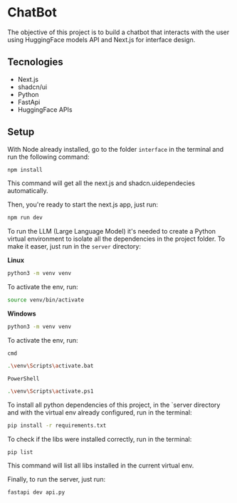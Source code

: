 # ChatBot

The objective of this project is to build a chatbot that interacts with the user using HuggingFace models API and Next.js for interface design.

## Tecnologies

- Next.js
- shadcn/ui
- Python
- FastApi
- HuggingFace APIs

## Setup

With Node already installed, go to the folder `interface` in the terminal and run the following command:

```bash
npm install
```

This command will get all the next.js and shadcn.uidependecies automatically.

Then, you're ready to start the next.js app, just run:

```bash
npm run dev
```

To run the LLM (Large Language Model) it's needed to create a Python virtual environment to isolate all the dependencies in the project folder. To make it easer, just run in the `server` directory:


**Linux**

```bash
python3 -m venv venv
```

To activate the env, run:


```bash
source venv/bin/activate
```


**Windows**

```bash
python3 -m venv venv
```

To activate the env, run:

`cmd`

```bash
.\venv\Scripts\activate.bat
```

`PowerShell`

```bash
.\venv\Scripts\activate.ps1
```

To install all python dependencies of this project, in the `server directory and with the virtual env already configured, run in the terminal:

```bash
pip install -r requirements.txt
```

To check if the libs were installed correctly, run in the terminal:

```bash
pip list
```

This command will list all libs installed in the current virtual env.

Finally, to run the server, just run:


```bash
fastapi dev api.py
```